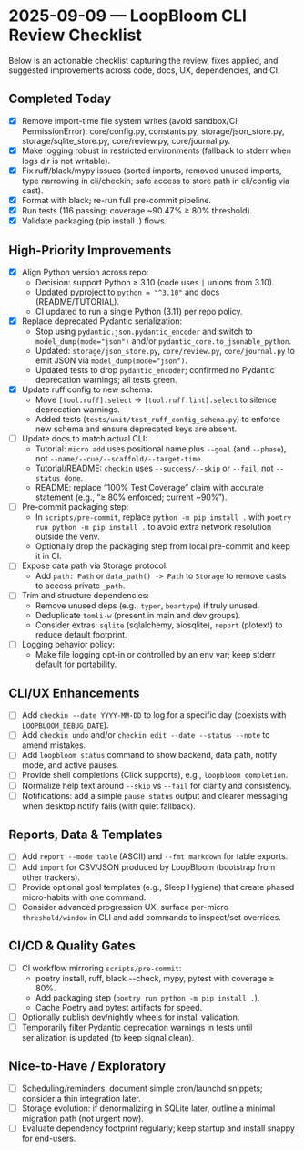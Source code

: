 # 2025-09-09 — LoopBloom CLI Review Checklist

Below is an actionable checklist capturing the review, fixes applied, and suggested improvements across code, docs, UX, dependencies, and CI.

## Completed Today

- [x] Remove import-time file system writes (avoid sandbox/CI PermissionError):
  core/config.py, constants.py, storage/json_store.py, storage/sqlite_store.py, core/review.py, core/journal.py.
- [x] Make logging robust in restricted environments (fallback to stderr when logs dir is not writable).
- [x] Fix ruff/black/mypy issues (sorted imports, removed unused imports, type narrowing in cli/checkin; safe access to store path in cli/config via cast).
- [x] Format with black; re-run full pre-commit pipeline.
- [x] Run tests (116 passing; coverage ~90.47% ≥ 80% threshold).
- [x] Validate packaging (pip install .) flows.

## High-Priority Improvements

- [x] Align Python version across repo:
  - Decision: support Python ≥ 3.10 (code uses `|` unions from 3.10).
  - Updated pyproject to `python = "^3.10"` and docs (README/TUTORIAL).
  - CI updated to run a single Python (3.11) per repo policy.
- [x] Replace deprecated Pydantic serialization:
  - Stop using `pydantic.json.pydantic_encoder` and switch to `model_dump(mode="json")` and/or `pydantic_core.to_jsonable_python`.
  - Updated: `storage/json_store.py`, `core/review.py`, `core/journal.py` to emit JSON via `model_dump(mode="json")`.
  - Updated tests to drop `pydantic_encoder`; confirmed no Pydantic deprecation warnings; all tests green.
- [x] Update ruff config to new schema:
  - Move `[tool.ruff].select` → `[tool.ruff.lint].select` to silence deprecation warnings.
  - Added tests (`tests/unit/test_ruff_config_schema.py`) to enforce new schema and ensure deprecated keys are absent.
- [ ] Update docs to match actual CLI:
  - Tutorial: `micro add` uses positional name plus `--goal` (and `--phase`), not `--name/--cue/--scaffold/--target-time`.
  - Tutorial/README: `checkin` uses `--success/--skip` or `--fail`, not `--status done`.
  - README: replace “100% Test Coverage” claim with accurate statement (e.g., “≥ 80% enforced; current ~90%”).
- [ ] Pre-commit packaging step:
  - In `scripts/pre-commit`, replace `python -m pip install .` with `poetry run python -m pip install .` to avoid extra network resolution outside the venv.
  - Optionally drop the packaging step from local pre-commit and keep it in CI.
- [ ] Expose data path via Storage protocol:
  - Add `path: Path` or `data_path() -> Path` to `Storage` to remove casts to access private `_path`.
- [ ] Trim and structure dependencies:
  - Remove unused deps (e.g., `typer`, `beartype`) if truly unused.
  - Deduplicate `tomli-w` (present in main and dev groups).
  - Consider extras: `sqlite` (sqlalchemy, aiosqlite), `report` (plotext) to reduce default footprint.
- [ ] Logging behavior policy:
  - Make file logging opt-in or controlled by an env var; keep stderr default for portability.

## CLI/UX Enhancements

- [ ] Add `checkin --date YYYY-MM-DD` to log for a specific day (coexists with `LOOPBLOOM_DEBUG_DATE`).
- [ ] Add `checkin undo` and/or `checkin edit --date --status --note` to amend mistakes.
- [ ] Add `loopbloom status` command to show backend, data path, notify mode, and active pauses.
- [ ] Provide shell completions (Click supports), e.g., `loopbloom completion`.
- [ ] Normalize help text around `--skip` vs `--fail` for clarity and consistency.
- [ ] Notifications: add a simple `pause status` output and clearer messaging when desktop notify fails (with quiet fallback).

## Reports, Data & Templates

- [ ] Add `report --mode table` (ASCII) and `--fmt markdown` for table exports.
- [ ] Add `import` for CSV/JSON produced by LoopBloom (bootstrap from other trackers).
- [ ] Provide optional goal templates (e.g., Sleep Hygiene) that create phased micro-habits with one command.
- [ ] Consider advanced progression UX: surface per-micro `threshold/window` in CLI and add commands to inspect/set overrides.

## CI/CD & Quality Gates

- [ ] CI workflow mirroring `scripts/pre-commit`:
  - poetry install, ruff, black --check, mypy, pytest with coverage ≥ 80%.
  - Add packaging step (`poetry run python -m pip install .`).
  - Cache Poetry and pytest artifacts for speed.
- [ ] Optionally publish dev/nightly wheels for install validation.
- [ ] Temporarily filter Pydantic deprecation warnings in tests until serialization is updated (to keep signal clean).

## Nice-to-Have / Exploratory

- [ ] Scheduling/reminders: document simple cron/launchd snippets; consider a thin integration later.
- [ ] Storage evolution: if denormalizing in SQLite later, outline a minimal migration path (not urgent now).
- [ ] Evaluate dependency footprint regularly; keep startup and install snappy for end-users.
